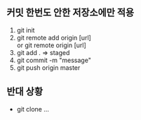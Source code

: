 ## 커밋 한번도 안한 저장소에만 적용

1. git init
1. git remote add origin [url]  
  or git remote origin [url]  
1. git add . => staged
1. git commit -m "message"
1. git push origin master


## 반대 상황


- git clone ... 

